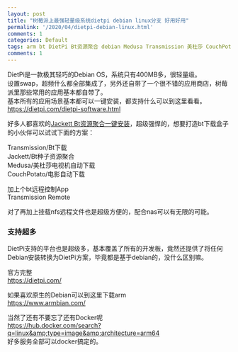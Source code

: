 ```yaml
---
layout: post
title: "树莓派上最强轻量级系统dietpi debian linux分支 好用好用"
permalink: '/2020/04/dietpi-debian-linux.html'
comments: 1
categories: Default
tags: arm bt DietPi Bt资源聚合 debian Medusa Transmission 美杜莎 CouchPotato Jackett
comments: 1
---
```

DietPi是一款极其轻巧的Debian OS，系统只有400MB多，很轻量级。  
设置swap，超频什么都全部集成了，另外还自带了一个很不错的应用商店，树莓派里那些常用的应用基本都自带了。  
基本所有的应用场景基本都可以一键安装，都支持什么可以到这里看看。  
<https://dietpi.com/dietpi-software.html>  
  
好多人都喜欢的[Jackett Bt资源聚合一键安装](https://www.terrychan.org/2019/02/jackett-bt.html)，超级强悍的，想要打造bt下载盒子的小伙伴可以试试下面的方案：  
  
Transmission/Bt下载  
Jackett/Bt种子资源聚合  
Medusa/美杜莎电视机自动下载  
CouchPotato/电影自动下载  
  
加上个bt远程控制App  
Transmission Remote  
  
对了再加上挂载nfs远程文件也是超级方便的，配合nas可以有无限的可能。  
  

### 支持超多

DietPi支持的平台也是超级多，基本覆盖了所有的开发板，竟然还提供了将任何Debian安装转换为DietPi方案，毕竟都是基于debian的，没什么区别嘛。  
  
  
官方完整  
<https://dietpi.com/>  
  
如果喜欢原生的Debian可以到这里下载arm  
<https://www.armbian.com/>  
  
当然了还有不要忘了还有Docker呢  
<https://hub.docker.com/search?q=linux&amp;type=image&amp;architecture=arm64>  
好多服务全部可以docker搞定的。